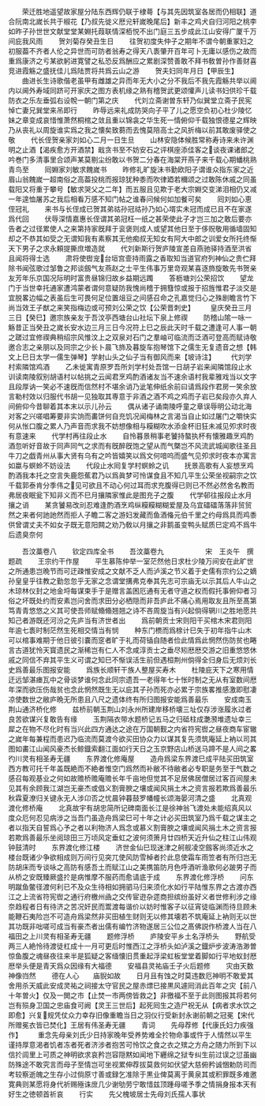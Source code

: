 <!-- { "loadSidebar": true } -->
　　荣迁胜地遥望故家屋分陆东西辉仍联于棣蕚【与其先因筑室各居而仍相联】道合阮南北嵗长共于椒花【乃叔先徙义厯兊轩嵗晚尾后】新丰之鸡犬自归河阳之桃李如昨子孙世世文献堂堂某婣托葭联情深栢悦不出门庭三五步成此江山安得广厦千万间庇我风雨
　　贺刘菊存癸丑生日
　　往贺初度失仲子之期年不谓今朝重冢妇之初服葢不齐者人伦之异世而可防者翁寿之得天八袠肇开百年可卜无庸以感伤之故而重爲康济之亏某欲躬进寛譬之私恐反爲酬应之累剧深赞善敢不拜书敎曽孙作善财喜竞进霞觞之盛抚佳儿爲陆贾将共爲云山之游
　　贺夫妇同年月日【甲辰生】
　　曲进长生诗歌偕老虽甲有雌雄之异而年无大小之分不我后不我先霞觞共举以阃内以阃外寿域同跻可开家庆之图方表机缘之熟有稽贺武更颂懽声儿读书妇供珍千载防衣之乐左垂弧右设帨一朝门第之庆
　　代刘立斋谢曽东轩乃似巽堂立斋子民宪悼亡妻兄巽堂来吊即行
　　昨辱远来礼成防哭向子平了儿之愿空负初心杜少陵忆妹之章变成哀惜惟萧然桐棺之敛且重以锦衾之华生死一情俯仰千载独恨德星之辉映乃从丧礼以周旋谁实爲之我之懐矣致蒭而去愧莫陪高士之风折梅以前其敢废驿使之敬
　　代长侄贺亲家刘如心二月一日生旦
　　山林安隐体候胜常称寿诗来未许渊明之止酒【渴疾愈方开酒禁】戢贪书至不妨安石之评棋座添佳客之谈夜课诸郎之吟巻门多清事里合颂声某莫剔尘纷敢以书贺二分春在海棠开燕子来千载心期蟠桃熟青鸟至
　　囘婣家刘敏求餽嵗书
　　昨修礼旷旋沬书勤欧阳子谓谁众指东家之近眉山翁餽嵗一超南俗之高葢投桃而报琼犹种黍而吹律廼若穪颂之过敢陈休戚之同虽载阳又将重于攀号【敏求哭父之二年】而五服且见欺于老大宗婣交变涕泪相仍又减一年遑恤屠苏之我后相看万感不知门帖之谁春问候何如加餐可矣
　　囘刘如心恵侄冠礼
　　来书与长侄成已贺其弟祜孙冠祜孙乃如心壻实未冠而成已且不在家遂爲代回
　　伏辱深情嘉惠长侄谓其弟冠枉一纸之甚荣使此子才岂三加之敢后要亦告者之过径累使人之来第持家旣拜于衮褒则成人或望其他日至于侈贶敬用循墙固知却之不恭其如受之无谓知我有素察其无他痴叔无知女有阿大中郎之训爱女所托终惭天下男子之求永頼提撕庶増造就
　　代刘新斯行贺庐陵宣差自燕驰驿持酒至洪省且闻将得士选
　　肃将使辔宠台垣宫壸持雨露之香取知当道官府列神仙之贵伫拜除书闻弦歌过邹鲁之邦谈劔气友燕赵之士平生伟事万里竒观某喜逐斾旋敢先书贺亲友芳年乐京国况际明时富贵昼锦归故乡益期远躅
　　答枥塘刘公荣招饮
　　望龙门于当世幸托通家遭鸿蒙者谓何意疑防我愧尚稽于拥篲惊或报于招旌惟君子淡交是宜脱畧边幅之表虽后生可畏何足位置俎豆之间感召命之孔嘉觉归心之殊剧瞻言竹下尚当效王子猷之来笑指梅边或可预刘公荣之饮【公荣晋刺史】
　　皇庆癸丑三月三日【癸巳】邀宗族亲友于吾汶亭西塘台山社坛下泉上修禊
　　防稽山隂一咏一觞昔正当癸丑之嵗长安水边三月三日今况符上巳之辰此天时千载之遭逢可人事一朝之蹉过宜修禊典稍绍宗风惟汶上之双泉对石门之羣岫可临流而泛酒可登高而赋诗敬邀合志之亲朋以及同宗之少长卜晨飞斾及暮旋车抱琴馆下之儒生无复遗音之想【韩文上巳日太学一儒生弹琴】学射山头之仙子当有御风而来【坡诗注】
　　代刘学村索隣馆鸡酒
　　乙未徙寓青原罗吾所刘学村处吾馆一日胡子岩来闻隣馆段止水训读南陵叙别胡语村以帖挑之云闻君烹鸡酌酒诸友当不速余语村我辈雅戏当以文字且段厚讷一笑必不速旣而信然村不堪余诮乃泚笔伸纸余前曰请爲段作君房一笑余放言勒村效以归服代书胡一见独取其専意于非酒之酒不鸡之鸡而子岩已矣段亦久弃人间俯仰今昔聊着其本末以示儿孙云
　　偶从诸子诵南陵呼童之章误辱明公动北海对客之兴嗟唱筹要非实饷而畵饼何自充饥况闻梅林之言渴当自止如过屠门之嚼快实何从怅口腹之累人乃声音而求我不妨想像相与糢糊吹水添金杯旧狂未减见夘求时夜有意速来
　　代学村再往段止水
　　自怜暮景稍事老饕持螯执杯有懐雅趣烹鸡酌酒忽听好音故于同声同气之求而有旣醉旣饱之望从而气槩岂不风流武城闻歌往圣且牛刀之戯青州从事大贤有乌有之吟皆嬉笑以爲文何喑呜而盛气见夘求时夜本亦寓言如蠃与螟蛉不妨设法
　　代段止水囘复学村螟蛉之讥
　　抚景高歌有人妄想烹鸡酌酒我本托之空言失鹿怨蕉君乃以爲眞梦可怜谋食且不知几平生公荣坐视嗣宗之饮千载郭泰肯分季伟之见可欲且不动心何过耳而求充腹得已则已不然必然舍名教而弗居夜眠瓮下知非义而不巳月攘隣家惟此是图充子之腹
　　代学邨往报段止水月攘之诮
　　某贪饕易改刓忍难逢酌酒烹鸡纵糢糢糊糊爱屋及乌宜礌礌落落非贸贸然之来者何訑訑然而拒人子瞻二客之游妇发藏而鱼酒偹元伯千里之约母爲具而鸡黍供曾谓丈夫不如女子既无意阳闗之劝乃敎以月攘之非鹅虽变鸭头赋质巳定鸡不爲牛后遗臭奈何















　　吾汶藁卷八
　　钦定四库全书
　　吾汶藁卷九　　　　　　宋　王炎午　撰题疏
　　王宗约干作屋
　　平生慕陈仲举一室茫然他日求杜少陵万间安在此旷世之所通患岂晩节而可迂疎惟安成之文献不乏人而泸溪之节义着于史儒有宗约公之嫡孙皇皇乎往教之勤忽忽乎无家之念谓堂搆弗克奉其先志可宗庙无以示其后人牛山之木琼林仪封之地金埒每谋束手于是赠言盖困厄通有无者守道之权而假托事俯仰者习俗之坏既处约而安素岂问舍而求田分必栖隠而非吾庐此不痛心焉用取友且所至髙第笃青青悠悠之义其可使吾师赋翛翛翘翘之诗不吝周旋当有兴起倘得辋川之胜地愿共知己者游既还河汾之先庐当有济世者出
　　爲前朝贡士宋则阳干买棺木宋君则阳年逾七袠时制茫然生死相交情当有悯
　　种东门槚而爲榇计巳失于初年指牛山木可以棺事难期于他日彼引嚢而窆者旷于礼而荷锸自随者俭此情爲此惘然伤防贫也睠言古道犹怜天寳遗民之渐稀岂有仁人不念咸淳贡士之垂尽矧厯厯交游之旧重悠悠休戚之同信不弃其平生义可谓之知巳不惭误活生前但遇桓荆州倘得全归身后无烦刘长史爲善最乐图报安能
　　爲族长顺轩干族人整屋买寿木
　　杜陵庇天下之寒用情迂远邹湛瘗瓦中之骨谈梦谁何念此同宗遗吾一老得年七十怅时制之无从有室数间厯年深而欲压伤哉贫也念此惘然既生无以庇其子孙而死亦必累于宗族畧推感激即慰凄凉使数世之敝庐晩无所患且八尺之遗体终有所归图报安能爲善最乐
　　安成南玉荆山通济桥化修
　　兹桥前朝玉荆山刘永州所建岸移桥壊三址仅存涉涨履氷过者良苦欲谋兴复敢告有缘
　　玉荆隔衣带水题桥记五马之归砥柱成灔滪堆遗址幸三犀之在物不尽化时有当兴此四方通达之途在万国朝觐之内省符宪辔之昼夜商车宦辙之嵗年每兼程而患迟乃临流而莫渡今欲买田协众力以谋其复先须筑庵延上衲以司其图如畵江山闻风豪杰长鲸鐡索翻江面如行天日之玉京野店山桥送马蹄不是人间之畧彴川灵有相圣寿无疆
　　东界渡化修庵屋
　　造舟爲梁东界渡巳成平陆买田筑室西方教可托千年盖既絶而不絶者惟空门爲然而补敝不待敝者必专职是务至于气数之感召每观基业之何如故赡桥赡庵赡长年千亩地但觉其不足居佛居僧居过客百间屋未见其有余顾我江湖岂无豪杰或倡义割膏腴之壤或闻风捐土木之资言报若欺爲善最乐秋霖夏潦归关键永无人涉卬否之忧晨钟暮鼓罗幡幢长颂海晏河清之盛
　　北真观渡化修桥庵
　　北真故宇有胡忠简所记碑南面长江是徐神翁飞渡处未能绍真风以度众厄何忍见病涉之当吾门虽造舟爲梁巳可十年之计必买田筑室乃爲千载之谋主之者以指天自誓爲心予之者以利物济人爲念或慕义割膏腴之壤或闻风捐土木之资言报若欺爲善最乐坐阅琼田三万顷风定垂虹之波何须箫月廿四桥天近升仙之柱江山伟观钟鼓清时
　　东界渡化修江楼
　　济世金仙巳现迷津之舸舰凌空劔客尚须近水之楼台既诸少争欲相成则万间行见突兀使风防雪棹者扵此息使霜车雨笠者有所归岂无防胡床而专谈咏之高防有感吾土而赋江山之美携笛防月色呼酒听渔歌何必跛男子而从桥之安既臻厥盛扵是病惟摩不服药而愈请底于成
　　东界渡化修浮桥
　　问东明蹴鱼鳖径渡何利已不及众生待相如拥驷马归来须化水如行平陆惟东界之古渡亦西江之上流省符宪辔之通行府檄州凾之交传宦逰杂遝商担缤纷虽好义者世修利涉之缘奈趋程者日有待济之苦况奸民而鬻渡每谐价以妨时惟客子以征宵徒临渊而待旦顾未能鞭石夷险岂不可造舟爲梁然非买田植生财则无以修其壊若不筑庵延上衲则无以世其功既非咄嗟可成当有豪杰者出儒有编竹济物遂居三公位之髙佛説作桥渡人当在八福田之上川灵有相圣寿无疆
　　题修浮桥
　　庐陵安平乡土名浮桥头
　　野航受两三人絶怜待渡徒杠成十一月可更后时惟西江之浮桥头如泸溪之鐡炉步波涛浩渺曽惊鱼腹之魂昼夜往来半是狐疑之客缅懐旧贯重起浮梁虹板堂堂着脚如行平地蚁封厯厯举头便是青天爲众因缘有大福德
　　安福县灵祐庙壬子火后题修
　　灾由天数　　神像岿然
　　德在人心　　庙貎如故
　　日月且有蚀之时莫违数厄神明不敢爱其舍用杀天威此安成灵祐之祠接太守官民之屋赤熛巳接黒风遽囘消此百年之灾【前八十年曽火】仅及一閧之市【止焚一市两傍皆救之】非徼福不至于此则图报其将若何岂有殒身卫国之忠庙食可阙【灵王三世后】起死囘生之造尸祝无从【病者求水饮之即愈】兴复规凭仗众力幸存旧像重瞻当日之羽仪行受新封永谢前朝之冠冕【宋代所赠冕衣皆已焚化】王居有伟圣寿无疆
　　青词
　　先母荐修【代康氏妇力疾强作】
　　重念先母亲刘氏少日持家晚年受养势难全扵物命事或忤于人情然以平生谨持厚意渇者饥者冻者死者济涉者抱苦可怜饮之食之衣之殡之方舟之随力所到下以信扵闾里上可质之神明欲求哀矜岂容隠黙如闻地下纒绵之狱专纠生前过误之愆虽幽防殊途不敢究言而母子至情岂可坐视累伸荐拔莫救何如伏望大慈俯矜诚悃勅防司而考较察逝魄之生存小过倘原寸善或録乞准除于黒业俾莫离于黄泉其或积罪既多难邀寛典则某愿将身代祈赐殛诛庻几少谢劬劳宁敢惜兹顶踵母嗟予季之情捐身报本天有好生之徳顿首祈哀
　　行实
　　先父槐坡居士先母刘氏孺人事状

